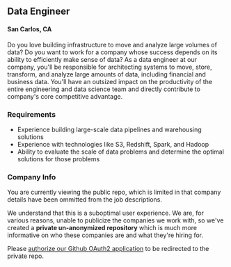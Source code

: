 ## Data Engineer
#### San Carlos, CA

Do you love building infrastructure to move and analyze large volumes of data? Do you want to work for a company whose success depends on its ability to efficiently make sense of data? As a data engineer at our company, you'll be responsible for architecting systems to move, store, transform, and analyze large amounts of data, including financial and business data. You'll have an outsized impact on the productivity of the entire engineering and data science team and directly contribute to company's core competitive advantage.

### Requirements
+	Experience building large-scale data pipelines and warehousing solutions
+	Experience with technologies like S3, Redshift, Spark, and Hadoop
+	Ability to evaluate the scale of data problems and determine the optimal solutions for those problems

### Company Info
You are currently viewing the public repo, which is limited in that company details have been ommitted from the job descriptions.  
    
We understand that this is a suboptimal user experience.  We are, for various reasons, unable to publicize the companies we work with, so we've
created a **private un-anonymized repository** which is much more informative on who these companies are and what they're hiring for.  
    
Please [authorize our Github OAuth2 application](https://letsrockit.co/users/auth/github?job_id=vxbzdgfyda-data-engineer) to be redirected to the private repo.
